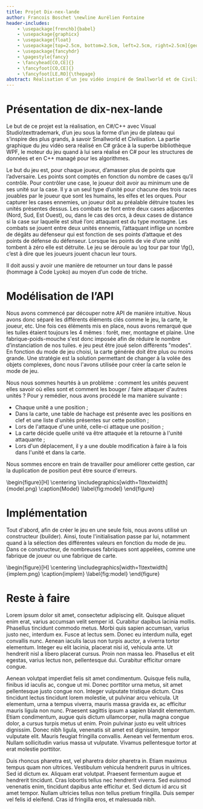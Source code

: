 ```yaml
---
title: Projet Dix-nex-lande
author: Francois Boschet \newline Aurélien Fontaine
header-includes:
    - \usepackage[frenchb]{babel}
    - \usepackage{graphicx}
    - \usepackage{float}
    - \usepackage[top=2.5cm, bottom=2.5cm, left=2.5cm, right=2.5cm]{geometry}
    - \usepackage{fancyhdr}
    - \pagestyle{fancy}
    - \fancyhead[CO,CE]{}
    - \fancyfoot[CO,CE]{}
    - \fancyfoot[LE,RO]{\thepage}
abstract: Réalisation d’un jeu vidéo inspiré de Smallworld et de Civilisation. Le projet est réalisé intégralement avec Visual Studio\texttrademark et contiendra donc beaucoup d’humour et de sarcasmes.
---
```


# Présentation de dix-nex-lande

Le but de ce projet est la réalisation, en C#/C++ avec Visual Studio\texttrademark, d’un jeu sous la forme d’un jeu de plateau
qui s’inspire des plus grands, à savoir Smallworld et Civilisation. La partie graphique du jeu vidéo sera réalisé en C# grâce à la
superbe bibliothèque WPF, le moteur du jeu quand à lui sera réalisé en C# pour les structures de données et en C++ managé pour les algorithmes.

Le but du jeu est, pour chaque joueur, d’amasser plus de points que l’adversaire. Les points sont comptés en fonction du nombre de cases qu’il contrôle.
Pour contrôler une case, le joueur doit avoir au minimum une de ses unité sur la case. Il y a un seul type d’unité pour chacune des trois races
jouables par le joueur que sont les humains, les elfes et les orques. Pour capturer les cases ennemies, un joueur doit au préalable détruire toutes les
unités présentes dessus. Les combats se font entre deux cases adjacentes (Nord, Sud, Est Ouest), ou, dans le cas des orcs, à deux cases de distance
si la case sur laquelle est situé l’orc attaquant est du type montagne.
Les combats se jouent entre deux unités ennemis, l’attaquant inflige un nombre de dégâts au défenseur qui est fonction de ses points d’attaque
et des points de défense du défenseur. Lorsque les points de vie d’une unité tombent à zéro elle est détruite.
Le jeu se déroule au \og tour par tour \fg{}, c’est à dire que les joueurs jouent chacun leur tours.

Il doit aussi y avoir une manière de retourner un tour dans le passé (hommage à Code Lyoko) au moyen d’un code de triche.

# Modélisation de l’API

Nous avons commencé par découper notre API de manière intuitive. Nous avons donc séparé les différents éléments clés comme le jeu, la carte, le joueur, etc.
Une fois ces éléments mis en place, nous avons remarqué que les tuiles étaient toujours les 4 mêmes : forêt, mer, montagne et plaine.
Une fabrique-poids-mouche s'est donc imposée afin de réduire le nombre d’instanciation de nos tuiles. e jeu peut être joué selon différents "modes".
En fonction du mode de jeu choisi, la carte générée doit être plus ou moins grande. Une stratégie est la solution permettant de changer à la volée
des objets complexes, donc nous l'avons utilisée pour créer la carte selon le mode de jeu.

Nous nous sommes heurtés à un problème : comment les unités peuvent elles savoir où elles sont et comment les bouger / faire attaquer d'autres unités ?
Pour y remédier, nous avons procédé le ma manière suivante :

- Chaque unité a une position ;
- Dans la carte, une table de hachage est présente avec les positions en clef et une liste d'unités présentes sur cette position ;
- Lors de l'attaque d'une unité, celle-ci attaque une position ;
- La carte décide quelle unité va être attaquée et la retourne à l'unité attaquante ;
- Lors d'un déplacement, il y a une double modification à faire à la fois dans l'unité et dans la carte.

Nous sommes encore en train de travailler pour améliorer cette gestion, car la duplication de position peut être source d'erreurs.

\begin{figure}[H]
    \centering
    \includegraphics[width=1\textwidth]{model.png}
    \caption{Model}
    \label{fig:model}
\end{figure}

# Implémentation

Tout d'abord, afin de créer le jeu en une seule fois, nous avons utilisé un constructeur (builder). Ainsi, toute l'initialisation passe par lui, notamment quand à la sélection des différentes valeurs en fonction du mode de jeu. Dans ce constructeur, de nombreuses fabriques sont appelées, comme une fabrique de joueur ou une fabrique de carte.

\begin{figure}[H]
    \centering
    \includegraphics[width=1\textwidth]{implem.png}
    \caption{implem}
    \label{fig:model}
\end{figure}

# Reste à faire

Lorem ipsum dolor sit amet, consectetur adipiscing elit. Quisque aliquet enim erat, varius accumsan velit semper id. Curabitur dapibus lacinia mollis. Phasellus tincidunt commodo metus. Morbi quis sapien accumsan, varius justo nec, interdum ex. Fusce at lectus sem. Donec eu interdum nulla, eget convallis nunc. Aenean iaculis lacus non turpis auctor, a viverra tortor elementum. Integer eu elit lacinia, placerat nisi id, vehicula ante. Ut hendrerit nisl a libero placerat cursus. Proin non massa leo. Phasellus et elit egestas, varius lectus non, pellentesque dui. Curabitur efficitur ornare congue.

Aenean volutpat imperdiet felis sit amet condimentum. Quisque felis nulla, finibus id iaculis ac, congue ut mi. Donec porttitor urna metus, sit amet pellentesque justo congue non. Integer vulputate tristique dictum. Cras tincidunt lectus tincidunt lorem molestie, ut pulvinar arcu vehicula. Ut elementum, urna a tempus viverra, mauris massa gravida ex, ac efficitur mauris ligula non nunc. Praesent sagittis ipsum a sapien blandit elementum. Etiam condimentum, augue quis dictum ullamcorper, nulla magna congue dolor, a cursus turpis metus ut enim. Proin pulvinar justo eu velit ultrices dignissim. Donec nibh ligula, venenatis sit amet est dignissim, tempor vulputate elit. Mauris feugiat fringilla convallis. Aenean vel fermentum eros. Nullam sollicitudin varius massa ut vulputate. Vivamus pellentesque tortor at erat molestie porttitor.

Duis rhoncus pharetra est, vel pharetra dolor pharetra in. Etiam maximus tempus quam non ultrices. Vestibulum vehicula hendrerit purus in ultrices. Sed id dictum ex. Aliquam erat volutpat. Praesent fermentum augue et hendrerit tincidunt. Cras lobortis tellus nec hendrerit viverra. Sed euismod venenatis enim, tincidunt dapibus ante efficitur et. Sed dictum id arcu sit amet tempor. Nullam ultricies tellus non tellus pretium fringilla. Duis semper vel felis id eleifend. Cras id fringilla eros, et malesuada nibh. 

